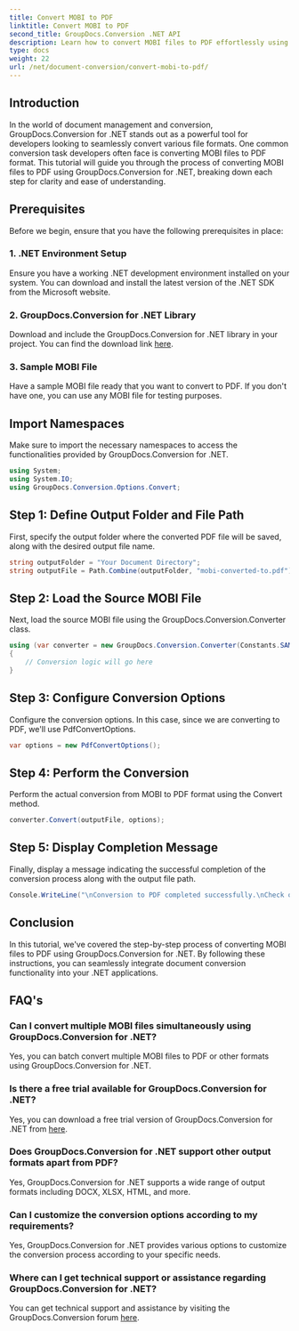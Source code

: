 ```yaml
---
title: Convert MOBI to PDF
linktitle: Convert MOBI to PDF
second_title: GroupDocs.Conversion .NET API
description: Learn how to convert MOBI files to PDF effortlessly using GroupDocs.Conversion for .NET. Follow our step-by-step guide.
type: docs
weight: 22
url: /net/document-conversion/convert-mobi-to-pdf/
---
```

## Introduction
In the world of document management and conversion, GroupDocs.Conversion for .NET stands out as a powerful tool for developers looking to seamlessly convert various file formats. One common conversion task developers often face is converting MOBI files to PDF format. This tutorial will guide you through the process of converting MOBI files to PDF using GroupDocs.Conversion for .NET, breaking down each step for clarity and ease of understanding.
## Prerequisites
Before we begin, ensure that you have the following prerequisites in place:
### 1. .NET Environment Setup
Ensure you have a working .NET development environment installed on your system. You can download and install the latest version of the .NET SDK from the Microsoft website.
### 2. GroupDocs.Conversion for .NET Library
Download and include the GroupDocs.Conversion for .NET library in your project. You can find the download link [here](https://releases.groupdocs.com/conversion/net/).
### 3. Sample MOBI File
Have a sample MOBI file ready that you want to convert to PDF. If you don't have one, you can use any MOBI file for testing purposes.

## Import Namespaces
Make sure to import the necessary namespaces to access the functionalities provided by GroupDocs.Conversion for .NET.
```csharp
using System;
using System.IO;
using GroupDocs.Conversion.Options.Convert;
```
## Step 1: Define Output Folder and File Path
First, specify the output folder where the converted PDF file will be saved, along with the desired output file name.
```csharp
string outputFolder = "Your Document Directory";
string outputFile = Path.Combine(outputFolder, "mobi-converted-to.pdf");
```
## Step 2: Load the Source MOBI File
Next, load the source MOBI file using the GroupDocs.Conversion.Converter class.
```csharp
using (var converter = new GroupDocs.Conversion.Converter(Constants.SAMPLE_MOBI))
{
    // Conversion logic will go here
}
```
## Step 3: Configure Conversion Options
Configure the conversion options. In this case, since we are converting to PDF, we'll use PdfConvertOptions.
```csharp
var options = new PdfConvertOptions();
```
## Step 4: Perform the Conversion
Perform the actual conversion from MOBI to PDF format using the Convert method.
```csharp
converter.Convert(outputFile, options);
```
## Step 5: Display Completion Message
Finally, display a message indicating the successful completion of the conversion process along with the output file path.
```csharp
Console.WriteLine("\nConversion to PDF completed successfully.\nCheck output in {0}", outputFolder);
```

## Conclusion
In this tutorial, we've covered the step-by-step process of converting MOBI files to PDF using GroupDocs.Conversion for .NET. By following these instructions, you can seamlessly integrate document conversion functionality into your .NET applications.
## FAQ's
### Can I convert multiple MOBI files simultaneously using GroupDocs.Conversion for .NET?
Yes, you can batch convert multiple MOBI files to PDF or other formats using GroupDocs.Conversion for .NET.
### Is there a free trial available for GroupDocs.Conversion for .NET?
Yes, you can download a free trial version of GroupDocs.Conversion for .NET from [here](https://releases.groupdocs.com/).
### Does GroupDocs.Conversion for .NET support other output formats apart from PDF?
Yes, GroupDocs.Conversion for .NET supports a wide range of output formats including DOCX, XLSX, HTML, and more.
### Can I customize the conversion options according to my requirements?
Yes, GroupDocs.Conversion for .NET provides various options to customize the conversion process according to your specific needs.
### Where can I get technical support or assistance regarding GroupDocs.Conversion for .NET?
You can get technical support and assistance by visiting the GroupDocs.Conversion forum [here](https://forum.groupdocs.com/c/conversion/11).

